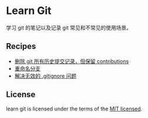 # Learn Git

学习 git 的笔记以及记录 git 常见和不常见的使用场景。

## Recipes

- [删除 git 所有历史提交记录，但保留 contributions](https://github.com/learn-frame/learn-git/blob/master/docs/clearAllComment.md)
- [重命名分支](https://github.com/learn-frame/learn-git/blob/master/docs/renameBranchName.md)
- [解决无效的 .gitignore 问题](https://github.com/learn-frame/learn-git/blob/master/docs/invalidGitIgnore.md)

## License

learn git is licensed under the terms of the [MIT licensed](https://opensource.org/licenses/MIT).
